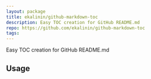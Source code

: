 ```yaml
---
layout: package
title: ekalinin/github-markdown-toc
description: Easy TOC creation for GitHub README.md
repo: https://github.com/ekalinin/github-markdown-toc
tags:
---
```

 
Easy TOC creation for GitHub README.md
 
## Usage
 
